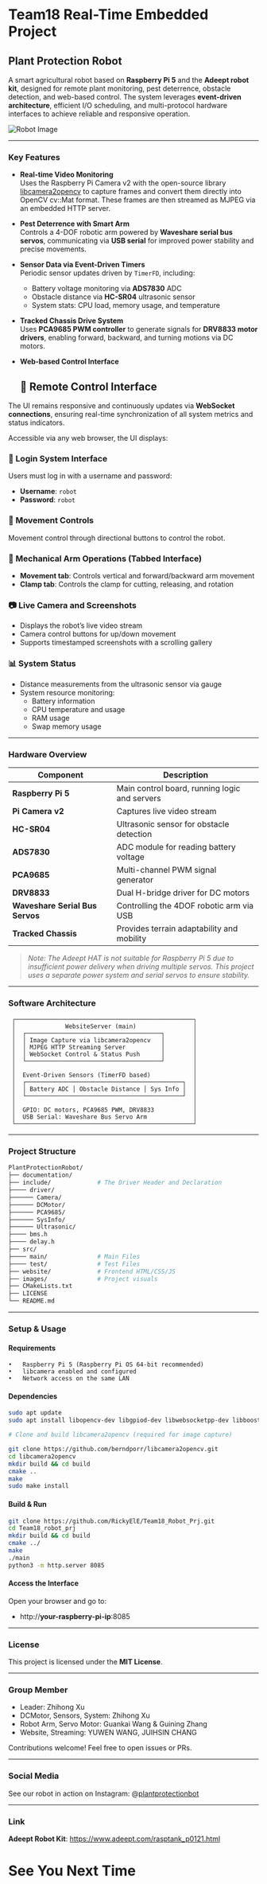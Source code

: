 # Team18 Real-Time Embedded Project

## **Plant Protection Robot**

A smart agricultural robot based on **Raspberry Pi 5** and the **Adeept robot kit**, designed for remote plant monitoring, pest deterrence, obstacle detection, and web-based control. The system leverages **event-driven architecture**, efficient I/O scheduling, and multi-protocol hardware interfaces to achieve reliable and responsive operation.

![Robot Image](images/WechatIMG803.jpg)

---

### Key Features

- **Real-time Video Monitoring**  
  Uses the Raspberry Pi Camera v2 with the open-source library [libcamera2opencv](https://github.com/berndporr/libcamera2opencv) to capture frames and convert them directly into OpenCV cv::Mat format. These frames are then streamed as MJPEG via an embedded HTTP server.

- **Pest Deterrence with Smart Arm**  
  Controls a 4-DOF robotic arm powered by **Waveshare serial bus servos**, communicating via **USB serial** for improved power stability and precise movements.

- **Sensor Data via Event-Driven Timers**  
  Periodic sensor updates driven by `TimerFD`, including:
  - Battery voltage monitoring via **ADS7830** ADC
  - Obstacle distance via **HC-SR04** ultrasonic sensor
  - System stats: CPU load, memory usage, and temperature

- **Tracked Chassis Drive System**  
  Uses **PCA9685 PWM controller** to generate signals for **DRV8833 motor drivers**, enabling forward, backward, and turning motions via DC motors.

- **Web-based Control Interface**  
  ## 🌿 Remote Control Interface

The UI remains responsive and continuously updates via **WebSocket connections**, ensuring real-time synchronization of all system metrics and status indicators.

Accessible via any web browser, the UI displays:

### 🔐 Login System Interface
Users must log in with a username and password:
- **Username**: `robot`  
- **Password**: `robot`

### 🚗 Movement Controls
Movement control through directional buttons to control the robot.

### 🤖 Mechanical Arm Operations (Tabbed Interface)
- **Movement tab**: Controls vertical and forward/backward arm movement  
- **Clamp tab**: Controls the clamp for cutting, releasing, and rotation

### 📷 Live Camera and Screenshots
- Displays the robot’s live video stream  
- Camera control buttons for up/down movement  
- Supports timestamped screenshots with a scrolling gallery

### 📊 System Status
- Distance measurements from the ultrasonic sensor via gauge  
- System resource monitoring:  
  - Battery information  
  - CPU temperature and usage  
  - RAM usage  
  - Swap memory usage


---

### Hardware Overview

| Component | Description |
|----------|-------------|
| **Raspberry Pi 5** | Main control board, running logic and servers |
| **Pi Camera v2** | Captures live video stream |
| **HC-SR04** | Ultrasonic sensor for obstacle detection |
| **ADS7830** | ADC module for reading battery voltage |
| **PCA9685** | Multi-channel PWM signal generator |
| **DRV8833** | Dual H-bridge driver for DC motors |
| **Waveshare Serial Bus Servos** | Controlling the 4DOF robotic arm via USB |
| **Tracked Chassis** | Provides terrain adaptability and mobility |

> *Note: The Adeept HAT is not suitable for Raspberry Pi 5 due to insufficient power delivery when driving multiple servos. This project uses a separate power system and serial servos to ensure stability.*

---

### Software Architecture
```
 ┌──────────────────────────────────────────────────┐
 │              WebsiteServer (main)                │
 │  ┌──────────────────────────────────────┐        │
 │  │ Image Capture via libcamera2opencv   │        │
 │  │ MJPEG HTTP Streaming Server          │        │
 │  │ WebSocket Control & Status Push      │        │
 │  └──────────────────────────────────────┘        │
 │                                                  │
 │  Event-Driven Sensors (TimerFD based)            │
 │  ┌────────────────────────────────────────────┐  │
 │  │ Battery ADC │ Obstacle Distance │ Sys Info │  │
 │  └────────────────────────────────────────────┘  │
 │                                                  │
 │  GPIO: DC motors, PCA9685 PWM, DRV8833           │
 │  USB Serial: Waveshare Bus Servo Arm             │
 └──────────────────────────────────────────────────┘
```
---

### Project Structure

```bash
PlantProtectionRobot/
├── documentation/
├── include/             # The Driver Header and Declaration
├──── driver/
├────── Camera/
├────── DCMotor/
├────── PCA9685/
├────── SysInfo/
├────── Ultrasonic/
├──── bms.h
├──── delay.h
├── src/                 
├──── main/              # Main Files
├──── test/              # Test Files
├── website/             # Frontend HTML/CSS/JS
├── images/              # Project visuals
├── CMakeLists.txt
├── LICENSE
└── README.md
```
---
### Setup & Usage

#### Requirements
	•	Raspberry Pi 5 (Raspberry Pi OS 64-bit recommended)
	•	libcamera enabled and configured
	•	Network access on the same LAN

#### Dependencies
``` bash
sudo apt update
sudo apt install libopencv-dev libgpiod-dev libwebsocketpp-dev libboost-all-dev libcamera-dev
```

``` bash
# Clone and build libcamera2opencv (required for image capture)

git clone https://github.com/berndporr/libcamera2opencv.git
cd libcamera2opencv
mkdir build && cd build
cmake ..
make
sudo make install
```

#### Build & Run
``` bash
git clone https://github.com/RickyElE/Team18_Robot_Prj.git
cd Team18_robot_prj
mkdir build && cd build
cmake ../
make
./main
python3 -m http.server 8085
```

#### Access the Interface
Open your browser and go to:
- http://**your-raspberry-pi-ip**:8085

---

### License

This project is licensed under the **MIT License**.

---

### Group Member
- Leader: Zhihong Xu
- DCMotor, Sensors, System: Zhihong Xu
- Robot Arm, Servo Motor: Guankai Wang & Guining Zhang
- Website, Streaming: YUWEN WANG, JUIHSIN CHANG

Contributions welcome! Feel free to open issues or PRs.

---

### Social Media

See our robot in action on Instagram:
@[plantprotectionbot](https://www.instagram.com/plant_protection_robot?igsh=bW1sYWptamFkeGVs)

---

### Link
**Adeept Robot Kit**: https://www.adeept.com/rasptank_p0121.html


# See You Next Time
